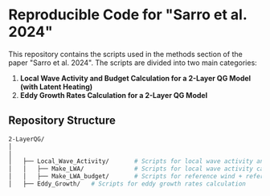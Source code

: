 # Reproducible Code for "Sarro et al. 2024"

This repository contains the scripts used in the methods section of the paper "Sarro et al. 2024". The scripts are divided into two main categories:

1. **Local Wave Activity and Budget Calculation for a 2-Layer QG Model (with Latent Heating)**
2. **Eddy Growth Rates Calculation for a 2-Layer QG Model**

## Repository Structure

```bash
2-LayerQG/
│
│
│   ├── Local_Wave_Activity/       # Scripts for local wave activity and budget calculation
│   │   ├── Make_LWA/              # Scripts for local wave activity calculation + reference PV
│   │   ├── Make_LWA_budget/       # Scripts for reference wind + reference temperature + local wave activity budget calculation
│   ├── Eddy_Growth/   # Scripts for eddy growth rates calculation
